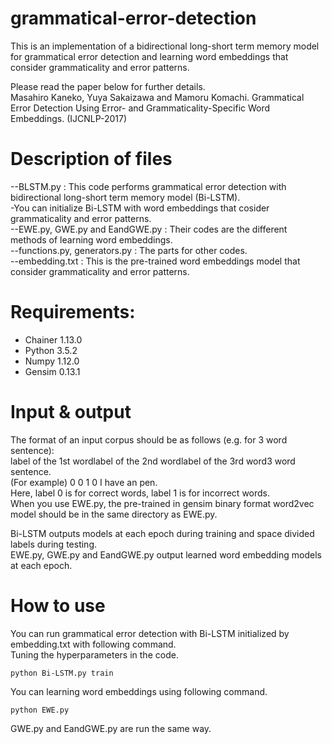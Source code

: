 # grammatical-error-detection

This is an implementation of a bidirectional long-short term memory model for grammatical error detection and learning word embeddings that consider grammaticality and error patterns.  
<!---
This code performs grammatical error detection with bidirectional long-short term memory model (Bi-LSTM).  
You can initialize Bi-LSTM with word embeddings that consider grammaticality and error patterns.  
EWE.py, GWE.py and EandGWE.py are the different methods of learning word embeddings.  
The "embedding.txt" is the pre-trained word embeddings model that considers grammaticality and error patterns.  
--->
Please read the paper below for further details.  
Masahiro Kaneko, Yuya Sakaizawa and Mamoru Komachi. Grammatical Error Detection Using Error- and Grammaticality-Specific Word Embeddings. (IJCNLP-2017)  

# Description of files

--BLSTM.py : This code performs grammatical error detection with bidirectional long-short term memory model (Bi-LSTM).  
    -You can initialize Bi-LSTM with word embeddings that cosider grammaticality and error patterns.  
--EWE.py, GWE.py and EandGWE.py : Their codes are the different methods of learning word embeddings.  
--functions.py, generators.py : The parts for other codes.  
--embedding.txt : This is the pre-trained word embeddings model that consider grammaticality and error patterns.  

# Requirements:
- Chainer 1.13.0
- Python 3.5.2
- Numpy 1.12.0
- Gensim 0.13.1

# Input & output
The format of an input corpus should be as follows (e.g. for 3 word sentence):  
label of the 1st word<TAB>label of the 2nd word<TAB>label of the 3rd word<TAB>3 word sentence.  
(For example) 0    0    1    0    I have an pen.  
Here, label 0 is for correct words, label 1 is for incorrect words.  
When you use EWE.py, the pre-trained in gensim binary format word2vec model should be in the same directory as EWE.py.  
  
Bi-LSTM outputs models at each epoch during training and space divided labels during testing.  
EWE.py, GWE.py and EandGWE.py output learned word embedding models at each epoch.  

# How to use
You can run grammatical error detection with Bi-LSTM initialized by embedding.txt with following command.  
Tuning the hyperparameters in the code.  
```
python Bi-LSTM.py train
```

You can learning word embeddings using following command.  
```
python EWE.py
```
GWE.py and EandGWE.py are run the same way.
